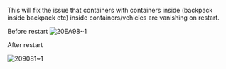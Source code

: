 This will fix the issue that containers with containers inside (backpack inside backpack etc) inside containers/vehicles are vanishing on restart.


Before restart
![20EA98~1](https://github.com/user-attachments/assets/29401967-e8a1-4662-8782-1251f5587c7b)

After restart

![209081~1](https://github.com/user-attachments/assets/402962a2-59c1-4474-8634-9082b0f45e32)
